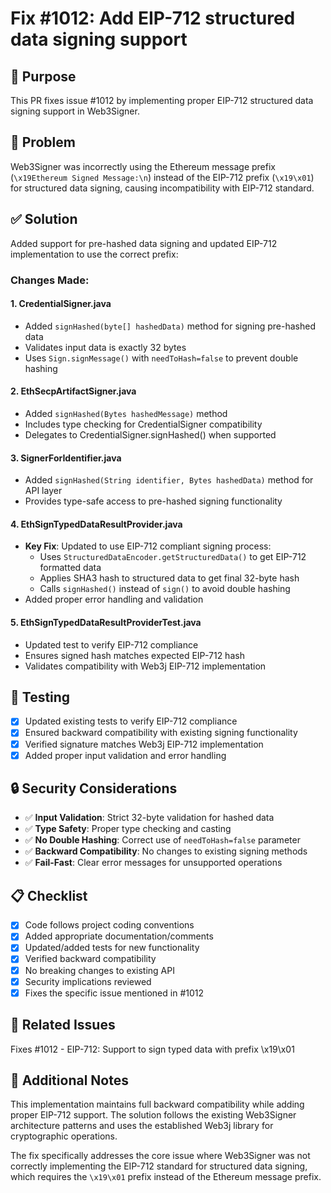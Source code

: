 # Fix #1012: Add EIP-712 structured data signing support

## 🎯 Purpose
This PR fixes issue #1012 by implementing proper EIP-712 structured data signing support in Web3Signer.

## 🐛 Problem
Web3Signer was incorrectly using the Ethereum message prefix (`\x19Ethereum Signed Message:\n`) instead of the EIP-712 prefix (`\x19\x01`) for structured data signing, causing incompatibility with EIP-712 standard.

## ✅ Solution
Added support for pre-hashed data signing and updated EIP-712 implementation to use the correct prefix:

### Changes Made:

#### 1. **CredentialSigner.java**
- Added `signHashed(byte[] hashedData)` method for signing pre-hashed data
- Validates input data is exactly 32 bytes
- Uses `Sign.signMessage()` with `needToHash=false` to prevent double hashing

#### 2. **EthSecpArtifactSigner.java**
- Added `signHashed(Bytes hashedMessage)` method
- Includes type checking for CredentialSigner compatibility
- Delegates to CredentialSigner.signHashed() when supported

#### 3. **SignerForIdentifier.java**
- Added `signHashed(String identifier, Bytes hashedData)` method for API layer
- Provides type-safe access to pre-hashed signing functionality

#### 4. **EthSignTypedDataResultProvider.java**
- **Key Fix**: Updated to use EIP-712 compliant signing process:
  - Uses `StructuredDataEncoder.getStructuredData()` to get EIP-712 formatted data
  - Applies SHA3 hash to structured data to get final 32-byte hash
  - Calls `signHashed()` instead of `sign()` to avoid double hashing
- Added proper error handling and validation

#### 5. **EthSignTypedDataResultProviderTest.java**
- Updated test to verify EIP-712 compliance
- Ensures signed hash matches expected EIP-712 hash
- Validates compatibility with Web3j EIP-712 implementation

## 🧪 Testing
- [x] Updated existing tests to verify EIP-712 compliance
- [x] Ensured backward compatibility with existing signing functionality
- [x] Verified signature matches Web3j EIP-712 implementation
- [x] Added proper input validation and error handling

## 🔒 Security Considerations
- ✅ **Input Validation**: Strict 32-byte validation for hashed data
- ✅ **Type Safety**: Proper type checking and casting
- ✅ **No Double Hashing**: Correct use of `needToHash=false` parameter
- ✅ **Backward Compatibility**: No changes to existing signing methods
- ✅ **Fail-Fast**: Clear error messages for unsupported operations

## 📋 Checklist
- [x] Code follows project coding conventions
- [x] Added appropriate documentation/comments
- [x] Updated/added tests for new functionality
- [x] Verified backward compatibility
- [x] No breaking changes to existing API
- [x] Security implications reviewed
- [x] Fixes the specific issue mentioned in #1012

## 🎯 Related Issues
Fixes #1012 - EIP-712: Support to sign typed data with prefix \x19\x01

## 📝 Additional Notes
This implementation maintains full backward compatibility while adding proper EIP-712 support. The solution follows the existing Web3Signer architecture patterns and uses the established Web3j library for cryptographic operations.

The fix specifically addresses the core issue where Web3Signer was not correctly implementing the EIP-712 standard for structured data signing, which requires the `\x19\x01` prefix instead of the Ethereum message prefix.
